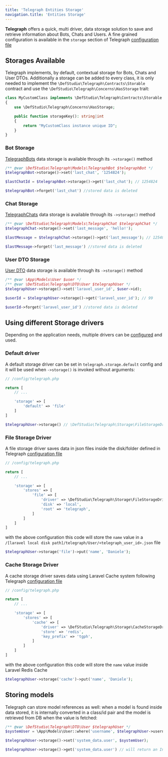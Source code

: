 ```yaml
---
title: 'Telegraph Entities Storage'
navigation.title: 'Entities Storage'
---
```


**Telegraph** offers a quick, multi driver, data storage solution to save and retrieve information about Bots, Chats and Users. A fine grained configuration is available in the `storage` section of Telegraph [configuration file](/docs/2.installation.md#configuration)

## Storages Available

Telegraph implements, by default, contextual storage for Bots, Chats and User DTOs. Additionally a storage can be added to every class, it is only needed to implement the `\DefStudio\Telegraph\Contracts\Storable` contract and use the `\DefStudio\Telegraph\Concerns\HasStorage` trait:

```php
class MyCustomClass implements \DefStudio\Telegraph\Contracts\Storable
{
    use \DefStudio\Telegraph\Concerns\HasStorage;

    public function storageKey(): string|int
    {
        return "MyCustomClass instance unique ID";
    }
}
```

### Bot Storage

[TelegraphBots](/docs/14.models/1.telegraph-bot.md) data storage is available through its `->storage()` method

```php
/** @var \DefStudio\Telegraph\Models\TelegraphBot $telegraphBot */
$telegraphBot->storage()->set('last_chat', '1254824');

$lastChatId = $telegraphBot->storage()->get('last_chat'); // 1254824

$telegraphBot->forget('last_chat') //stored data is deleted
```

### Chat Storage

[TelegraphChats](/docs/14.models/2.telegraph-chat.md) data storage is available through its `->storage()` method

```php
/** @var \DefStudio\Telegraph\Models\TelegraphChat $telegraphChat */
$telegraphChat->storage()->set('last_message', 'hello!');

$lastMessage = $telegraphChat->storage()->get('last_message'); // 1254824

$lastMessage->forget('last_message') //stored data is deleted
```

### User DTO Storage

[User DTO](/docs/12.features/9.dto.md#user) data storage is available through its `->storage()` method

```php
/** @var \App\Models\User $user */
/** @var \DefStudio\Telegraph\DTO\User $telegraphUser */
$telegraphUser->storage()->set('laravel_user_id', $user->id);

$userId = $telegraphUser->storage()->get('laravel_user_id'); // 99

$userId->forget('laravel_user_id') //stored data is deleted
```

## Using different Storage drivers

Depending on the application needs, multiple drivers can be [configured](/docs/2.installation.md#configuration) and used.

### Default driver

A default storage driver can be set in `telegraph.storage.default` config and it will be used when `->storage()` is invoked without arguments:

```php
// /config/telegraph.php

return [
    // ...

    'storage' => [
        'default' => 'file'
    ]
]
```

```php
$telegraphUser->storage() // \DefStudio\Telegraph\Storage\FileStorageDriver
```

### File Storage Driver

A file storage driver saves data in json files inside the disk/folder defined in Telegraph [configuration file](/docs/2.installation.md#configuration)

```php
// /config/telegraph.php

return [
    // ...

    'storage' => [
        'stores' => [
            'file' => [
                'driver' => \DefStudio\Telegraph\Storage\FileStorageDriver::class,
                'disk' => 'local',
                'root' => 'telegraph',
            ]
        ]       
    ]
]
```

with the above configuration this code will store the `name`
value in a `/[laravel local disk path]/telegraph/User/<telegraph_user_id>.json` file

```php
$telegraphUser->storage('file')->put('name', 'Daniele');
```


### Cache Storage Driver

A cache storage driver saves data using Laravel Cache system following Telegraph [configuration file](/docs/2.installation.md#configuration)

```php
// /config/telegraph.php

return [
    // ...

    'storage' => [
        'stores' => [
            'cache' => [
                'driver' => \DefStudio\Telegraph\Storage\CacheStorageDriver::class,
                'store' => 'redis',
                'key_prefix' => 'tgph',
            ]
        ]       
    ]
]
```

with the above configuration this code will store the `name`
value inside Laravel Redis Cache

```php
$telegraphUser->storage('cache')->put('name', 'Daniele');
```


## Storing models

Telegraph can store model references as well: when a model is found inside data stored, it is internally converted in a class/id pair and the model is retrieved from DB when the value is fetched:

```php
/** @var \DefStudio\Telegraph\DTO\User $telegraphUser */
$systemUser = \App\Models\User::where('username', $telegraphUser->username());

$telegraphUser->storage()->set('system_data.user', $systemUser);

$telegraphUser->storage()->get('system_data.user') // will return an Instance of \App\Models\User 
```
